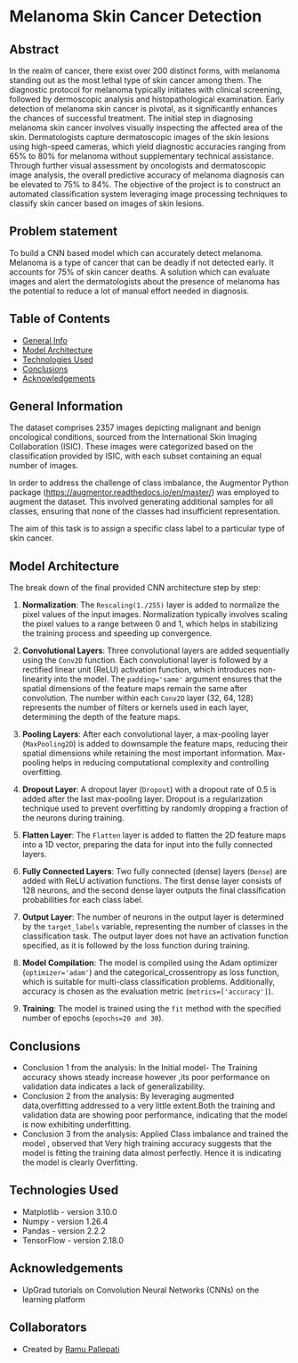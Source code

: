 # Melanoma Skin Cancer Detection

## Abstract

In the realm of cancer, there exist over 200 distinct forms, with melanoma standing out as the most lethal type of skin cancer among them. The diagnostic protocol for melanoma typically initiates with clinical screening, followed by dermoscopic analysis and histopathological examination. Early detection of melanoma skin cancer is pivotal, as it significantly enhances the chances of successful treatment. The initial step in diagnosing melanoma skin cancer involves visually inspecting the affected area of the skin. Dermatologists capture dermatoscopic images of the skin lesions using high-speed cameras, which yield diagnostic accuracies ranging from 65% to 80% for melanoma without supplementary technical assistance. Through further visual assessment by oncologists and dermatoscopic image analysis, the overall predictive accuracy of melanoma diagnosis can be elevated to 75% to 84%. The objective of the project is to construct an automated classification system leveraging image processing techniques to classify skin cancer based on images of skin lesions.

## Problem statement

To build a CNN based model which can accurately detect melanoma. Melanoma is a type of cancer that can be deadly if not detected early. It accounts for 75% of skin cancer deaths. A solution which can evaluate images and alert the dermatologists about the presence of melanoma has the potential to reduce a lot of manual effort needed in diagnosis.

## Table of Contents
* [General Info](##general-information)
* [Model Architecture](##model-architecture)
* [Technologies Used](##technologies-used)
* [Conclusions](##conclusions)
* [Acknowledgements](##acknowledgements)

<!-- You can include any other section that is pertinent to your problem -->

## General Information

The dataset comprises 2357 images depicting malignant and benign oncological conditions, sourced from the International Skin Imaging Collaboration (ISIC). These images were categorized based on the classification provided by ISIC, with each subset containing an equal number of images.

In order to address the challenge of class imbalance, the Augmentor Python package (https://augmentor.readthedocs.io/en/master/) was employed to augment the dataset. This involved generating additional samples for all classes, ensuring that none of the classes had insufficient representation.

The aim of this task is to assign a specific class label to a particular type of skin cancer.

## Model Architecture

The break down of the final provided CNN architecture step by step:

1. **Normalization**: The `Rescaling(1./255)` layer is added to normalize the pixel values of the input images. Normalization typically involves scaling the pixel values to a range between 0 and 1, which helps in stabilizing the training process and speeding up convergence.

2. **Convolutional Layers**: Three convolutional layers are added sequentially using the `Conv2D` function. Each convolutional layer is followed by a rectified linear unit (ReLU) activation function, which introduces non-linearity into the model. The `padding='same'` argument ensures that the spatial dimensions of the feature maps remain the same after convolution. The number within each `Conv2D` layer (32, 64, 128) represents the number of filters or kernels used in each layer, determining the depth of the feature maps.

3. **Pooling Layers**: After each convolutional layer, a max-pooling layer (`MaxPooling2D`) is added to downsample the feature maps, reducing their spatial dimensions while retaining the most important information. Max-pooling helps in reducing computational complexity and controlling overfitting.

4. **Dropout Layer**: A dropout layer (`Dropout`) with a dropout rate of 0.5 is added after the last max-pooling layer. Dropout is a regularization technique used to prevent overfitting by randomly dropping a fraction of the neurons during training.

5. **Flatten Layer**: The `Flatten` layer is added to flatten the 2D feature maps into a 1D vector, preparing the data for input into the fully connected layers.

6. **Fully Connected Layers**: Two fully connected (dense) layers (`Dense`) are added with ReLU activation functions. The first dense layer consists of 128 neurons, and the second dense layer outputs the final classification probabilities for each class label.

7. **Output Layer**: The number of neurons in the output layer is determined by the `target_labels` variable, representing the number of classes in the classification task. The output layer does not have an activation function specified, as it is followed by the loss function during training.

8. **Model Compilation**: The model is compiled using the Adam optimizer (`optimizer='adam'`) and the categorical_crossentropy as loss function, which is suitable for multi-class classification problems. Additionally, accuracy is chosen as the evaluation metric (`metrics=['accuracy']`).

9. **Training**: The model is trained using the `fit` method with the specified number of epochs (`epochs=20 and 30`).

<!-- You don't have to answer all the questions - just the ones relevant to your project. -->

## Conclusions
- Conclusion 1 from the analysis: In the Initial model- The Training accuracy shows steady increase however ,its poor performance on validation data indicates a lack of generalizability.
- Conclusion 2 from the analysis: By leveraging augmented data,overfitting addressed to a very little extent.Both the training and validation data are showing poor performance, indicating that the model is now exhibiting underfitting.
- Conclusion 3 from the analysis: Applied Class imbalance and trained the model , observed that Very high training accuracy suggests that the model is fitting the training data almost perfectly. Hence it is indicating the model is clearly Overfitting.

<!-- You don't have to answer all the questions - just the ones relevant to your project. -->


## Technologies Used
- Matplotlib - version 3.10.0
- Numpy - version 1.26.4
- Pandas - version 2.2.2
- TensorFlow - version 2.18.0

<!-- As the libraries versions keep on changing, it is recommended to mention the version of library used in this project -->

## Acknowledgements
- UpGrad tutorials on Convolution Neural Networks (CNNs) on the learning platform

## Collaborators
- Created by [Ramu Pallepati](https://github.com/ramuautomation)
